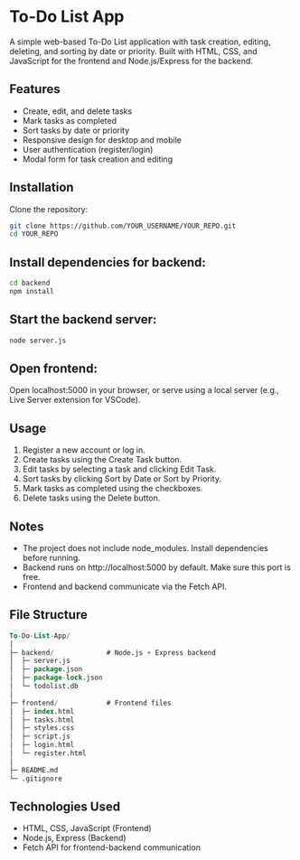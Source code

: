 # To-Do List App

A simple web-based To-Do List application with task creation, editing, deleting, and sorting by date or priority. Built with HTML, CSS, and JavaScript for the frontend and Node.js/Express for the backend.

## Features

- Create, edit, and delete tasks
- Mark tasks as completed
- Sort tasks by date or priority
- Responsive design for desktop and mobile
- User authentication (register/login)
- Modal form for task creation and editing

## Installation

Clone the repository:

```bash
git clone https://github.com/YOUR_USERNAME/YOUR_REPO.git
cd YOUR_REPO
```
## Install dependencies for backend:

```bash
cd backend
npm install
```

## Start the backend server:

```bash
node server.js
```
## Open frontend:

Open localhost:5000 in your browser, or serve using a local server (e.g., Live Server extension for VSCode).

## Usage

1. Register a new account or log in.
2. Create tasks using the Create Task button.
3. Edit tasks by selecting a task and clicking Edit Task.
4. Sort tasks by clicking Sort by Date or Sort by Priority.
5. Mark tasks as completed using the checkboxes.
6. Delete tasks using the Delete button.

## Notes

- The project does not include node_modules. Install dependencies before running.
- Backend runs on http://localhost:5000 by default. Make sure this port is free.
- Frontend and backend communicate via the Fetch API.

## File Structure
```sql
To-Do-List-App/
│
├─ backend/             # Node.js + Express backend
│  ├─ server.js
│  ├─ package.json
│  ├─ package-lock.json
│  └─ todolist.db
│
├─ frontend/            # Frontend files
│  ├─ index.html
│  ├─ tasks.html
│  ├─ styles.css
│  ├─ script.js
│  ├─ login.html
│  └─ register.html
│
├─ README.md
└─ .gitignore
```
## Technologies Used

- HTML, CSS, JavaScript (Frontend)
- Node.js, Express (Backend)
- Fetch API for frontend-backend communication
